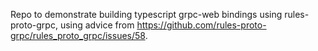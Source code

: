 Repo to demonstrate building typescript grpc-web bindings using rules-proto-grpc,
using advice from https://github.com/rules-proto-grpc/rules_proto_grpc/issues/58.


